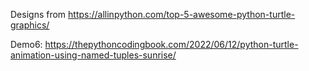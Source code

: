 Designs from https://allinpython.com/top-5-awesome-python-turtle-graphics/

Demo6: https://thepythoncodingbook.com/2022/06/12/python-turtle-animation-using-named-tuples-sunrise/